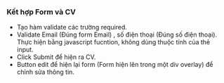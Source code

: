 ### Kết hợp Form và CV
- Tạo hàm validate các trường required.
- Validate Email (Đúng form Email) , số điện thoại (Đúng số điện thoại). Thực hiện bằng javascript fucntion, không dùng thuộc tính của thẻ input.
- Click Submit để hiện ra CV.
- Button edit để hiện lại form (Form hiện lên trong một div overlay) để chỉnh sửa thông tin.